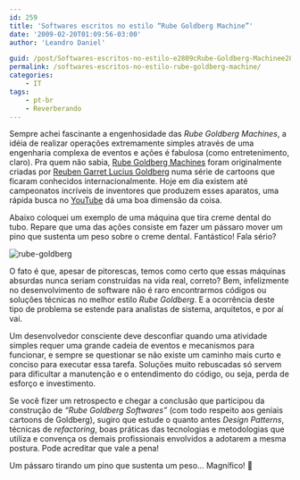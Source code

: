 ```yaml
---
id: 259
title: 'Softwares escritos no estilo “Rube Goldberg Machine”'
date: '2009-02-20T01:09:56-03:00'
author: 'Leandro Daniel'

guid: /post/Softwares-escritos-no-estilo-e2809cRube-Goldberg-Machinee2809d.aspx
permalink: /softwares-escritos-no-estilo-rube-goldberg-machine/
categories:
    - IT
tags:
    - pt-br
    - Reverberando
---
```


Sempre achei fascinante a engenhosidade das *Rube Goldberg Machines*, a idéia de realizar operações extremamente simples através de uma engenharia complexa de eventos e ações é fabulosa (como entretenimento, claro). Pra quem não sabia, [Rube Goldberg Machines](http://en.wikipedia.org/wiki/Rube_Goldberg_machine) foram originalmente criadas por [Reuben Garret Lucius Goldberg](http://en.wikipedia.org/wiki/Rube_Goldberg) numa série de cartoons que ficaram conhecidos internacionalmente. Hoje em dia existem até campeonatos incríveis de inventores que produzem esses aparatos, uma rápida busca no [YouTube](<Goldberg machine>) dá uma boa dimensão da coisa.

Abaixo coloquei um exemplo de uma máquina que tira creme dental do tubo. Repare que uma das ações consiste em fazer um pássaro mover um pino que sustenta um peso sobre o creme dental. Fantástico! Fala sério?

![rube-goldberg](http://leandrodaniel.com/pics/WindowsLiveWriter/CdigoalRubeGoldeberg_150D2/rube-goldberg_7d7ed104-d389-4bc9-a2ae-a2cebbbacb10.jpg "rube-goldberg")

O fato é que, apesar de pitorescas, temos como certo que essas máquinas absurdas nunca seriam construídas na vida real, correto? Bem, infelizmente no desenvolvimento de software não é raro encontrarmos códigos ou soluções técnicas no melhor estilo *Rube Goldberg*. E a ocorrência deste tipo de problema se estende para analistas de sistema, arquitetos, e por aí vai.

Um desenvolvedor consciente deve desconfiar quando uma atividade simples requer uma grande cadeia de eventos e mecanismos para funcionar, e sempre se questionar se não existe um caminho mais curto e conciso para executar essa tarefa. Soluções muito rebuscadas só servem para dificultar a manutenção e o entendimento do código, ou seja, perda de esforço e investimento.

Se você fizer um retrospecto e chegar a conclusão que participou da construção de *“Rube Goldberg Softwares”* (com todo respeito aos geniais cartoons de Goldberg), sugiro que estude o quanto antes *Design Patterns*, técnicas de *refactoring*, boas práticas das tecnologias e metodologias que utiliza e convença os demais profissionais envolvidos a adotarem a mesma postura. Pode acreditar que vale a pena!

Um pássaro tirando um pino que sustenta um peso… Magnífico! 🙂
